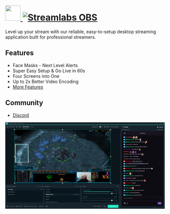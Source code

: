 # [<img src="https://cdn.jsdelivr.net/gh/JourneyOver/chocolatey-packages@76c7b31b4ba90b90decfbc40c928a9b939973555/automatic/streamlabs-obs/icons/48x48.png" height="48" width="48" /> ![Streamlabs OBS](https://img.shields.io/chocolatey/v/streamlabs-obs.svg?label=Streamlabs%20OBS&style=for-the-badge)](https://chocolatey.org/packages/streamlabs-obs)

Level up your stream with our reliable, easy-to-setup desktop streaming application built for professional streamers.

## Features

- Face Masks - Next Level Alerts
- Super Easy Setup & Go Live in 60s
- Four Screens into One
- Up to 2x Better Video Encoding
- [More Features](https://streamlabs.com/)

## Community

- [Discord](https://discord.gg/stream)

![screenshot](https://raw.githubusercontent.com/JourneyOver/chocolatey-packages/master/readme_imgs/streamlabs-obs.png)
